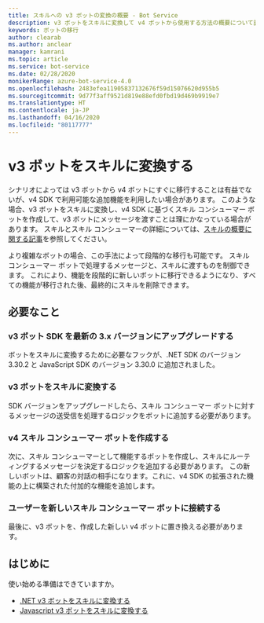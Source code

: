 ```yaml
---
title: スキルへの v3 ボットの変換の概要 - Bot Service
description: v3 ボットをスキルに変換して v4 ボットから使用する方法の概要について説明します。
keywords: ボットの移行
author: clearab
ms.author: anclear
manager: kamrani
ms.topic: article
ms.service: bot-service
ms.date: 02/28/2020
monikerRange: azure-bot-service-4.0
ms.openlocfilehash: 2483efea11905837132676f59d15076620d955b5
ms.sourcegitcommit: 9d77f3aff9521d819e88efd0fbd19d469b9919e7
ms.translationtype: HT
ms.contentlocale: ja-JP
ms.lasthandoff: 04/16/2020
ms.locfileid: "80117777"
---
```

# <a name="convert-a-v3-bot-to-a-skill"></a>v3 ボットをスキルに変換する

シナリオによっては v3 ボットから v4 ボットにすぐに移行することは有益でないが、v4 SDK で利用可能な追加機能を利用したい場合があります。 このような場合、v3 ボットをスキルに変換し、v4 SDK に基づくスキル コンシューマー ボットを作成して、v3 ボットにメッセージを渡すことは理にかなっている場合があります。 スキルとスキル コンシューマーの詳細については、[スキルの概要に関する記事](../skills-conceptual.md)を参照してください。

より複雑なボットの場合、この手法によって段階的な移行も可能です。 スキル コンシューマー ボットで処理するメッセージと、スキルに渡すものを制御できます。 これにより、機能を段階的に新しいボットに移行できるようになり、すべての機能が移行された後、最終的にスキルを削除できます。

## <a name="whats-required"></a>必要なこと

### <a name="upgrade-your-v3-bot-sdk-to-the-most-current-3x-version"></a>v3 ボット SDK を最新の 3.x バージョンにアップグレードする

ボットをスキルに変換するために必要なフックが、.NET SDK のバージョン 3.30.2 と JavaScript SDK のバージョン 3.30.0 に追加されました。

### <a name="convert-your-v3-bot-to-a-skill"></a>v3 ボットをスキルに変換する

SDK バージョンをアップグレードしたら、スキル コンシューマー ボットに対するメッセージの送受信を処理するロジックをボットに追加する必要があります。

### <a name="create-a-v4-skill-consumer-bot"></a>v4 スキル コンシューマー ボットを作成する

次に、スキル コンシューマーとして機能するボットを作成し、スキルにルーティングするメッセージを決定するロジックを追加する必要があります。 この新しいボットは、顧客の対話の相手になります。これに、v4 SDK の拡張された機能の上に構築された付加的な機能を追加します。

### <a name="connect-your-users-to-the-new-skill-consumer-bot"></a>ユーザーを新しいスキル コンシューマー ボットに接続する

最後に、v3 ボットを、作成した新しい v4 ボットに置き換える必要があります。

## <a name="get-started"></a>はじめに

使い始める準備はできていますか。

- [.NET v3 ボットをスキルに変換する](net-v3-as-skill.md)
- [Javascript v3 ボットをスキルに変換する](javascript-v3-as-skill.md)
